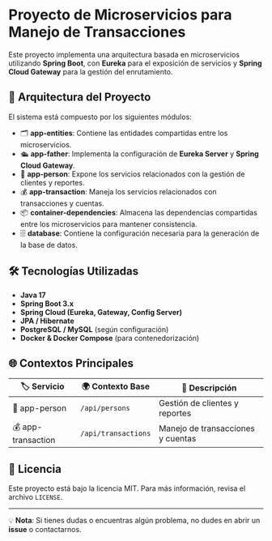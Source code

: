 # Proyecto de Microservicios para Manejo de Transacciones

Este proyecto implementa una arquitectura basada en microservicios utilizando **Spring Boot**, con **Eureka** para el exposición de servicios y **Spring Cloud Gateway** para la gestión del enrutamiento.

## 🚀 Arquitectura del Proyecto

El sistema está compuesto por los siguientes módulos:

- 🗂️ **app-entities**: Contiene las entidades compartidas entre los microservicios.
- 🛳️ **app-father**: Implementa la configuración de **Eureka Server** y **Spring Cloud Gateway**.
- 👥 **app-person**: Expone los servicios relacionados con la gestión de clientes y reportes.
- 💰 **app-transaction**: Maneja los servicios relacionados con transacciones y cuentas.
- 📦 **container-dependencies**: Almacena las dependencias compartidas entre los microservicios para mantener consistencia.
- 🗄️ **database**: Contiene la configuración necesaria para la generación de la base de datos.

## 🛠️ Tecnologías Utilizadas

- **Java 17**
- **Spring Boot 3.x**
- **Spring Cloud (Eureka, Gateway, Config Server)**
- **JPA / Hibernate**
- **PostgreSQL / MySQL** (según configuración)
- **Docker & Docker Compose** (para contenedorización)

## 🌐 Contextos Principales

| 🏷️ Servicio       | 🌍 Contexto Base     | 📌 Descripción                    |
| ------------------ | ------------------- | --------------------------------- |
| 👥 app-person      | `/api/persons`      | Gestión de clientes y reportes    |
| 💰 app-transaction | `/api/transactions` | Manejo de transacciones y cuentas |

## 📜 Licencia

Este proyecto está bajo la licencia MIT. Para más información, revisa el archivo `LICENSE`.

---

💡 **Nota**: Si tienes dudas o encuentras algún problema, no dudes en abrir un **issue** o contactarnos.


